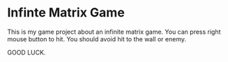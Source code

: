 # Infinte Matrix Game
This is my game project about an infinite matrix game. You can press right mouse button to hit. You should avoid hit to the wall or enemy. 

GOOD LUCK.
